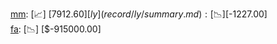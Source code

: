 [mm](record/mm/summary.md): [📈] [$7912.60]  
[ly](record/ly/summary.md): [📉] [$-1227.00]  
[fa](record/fa/summary.md): [📉] [$-915000.00]  
